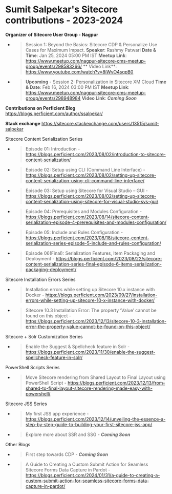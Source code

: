 # Sumit Salpekar's Sitecore contributions - 2023-2024

**Organizer of Sitecore User Group - Nagpur**
- > Session 1: Beyond the Basics: Sitecore CDP & Personalize Use Cases for Maximum Impact.
    **Speaker**: Rashmy Patwari
    **Date & Time**: Jan 25, 2024 05:00 PM IST
    **Meetup Link**: https://www.meetup.com/nagpur-sitecore-cms-meetup-group/events/298583266/
   ** Video Link**: https://www.youtube.com/watch?v=8iWvO4sqpB0
- > **Upcoming** - Session 2: Personalization in Sitecore XM Cloud
    **Time & Date**: Feb 16, 2024 03:00 PM IST
    **Meetup Link**: https://www.meetup.com/nagpur-sitecore-cms-meetup-group/events/298948984 
    **Video Link**: **_Coming Soon_**

**Contributions on Perficient Blog**
https://blogs.perficient.com/author/ssalpekar/

**Stack exchange**
https://sitecore.stackexchange.com/users/13515/sumit-salpekar

Sitecore Content Serialization Series
- > Episode 01: Introduction - https://blogs.perficient.com/2023/08/02/introduction-to-sitecore-content-serialization/
- > Episode 02: Setup using CLI (Command Line Interface) - https://blogs.perficient.com/2023/08/02/setting-up-sitecore-content-serialization-using-cli-command-line-interface/
- > Episode 03: Setup using Sitecore for Visual Studio – GUI - https://blogs.perficient.com/2023/08/02/setting-up-sitecore-content-serialization-using-sitecore-for-visual-studio-svs-gui/
- > Episode 04: Prerequisites and Modules Configuration - https://blogs.perficient.com/2023/08/14/sitecore-content-serialization-episode-4-prerequisites-and-modules-configuration/ 
- > Episode 05: Include and Rules Configuration - https://blogs.perficient.com/2023/08/18/sitecore-content-serialization-series-episode-5-include-and-rules-configuration/
- > Episode 06(Final): Serialization Features, Item Packaging and Deployment - https://blogs.perficient.com/2023/08/22/sitecore-content-serialization-series-final-episode-6-items-serialization-packaging-deployment/

Sitecore Installation Errors Series
- > Installation errors while setting up Sitecore 10.x instance with Docker - https://blogs.perficient.com/2023/09/27/installation-errors-while-setting-up-sitecore-10-x-instance-with-docker/
- > Sitecore 10.3 Installation Error: The property ‘Value’ cannot be found on this object - https://blogs.perficient.com/2023/12/13/sitecore-10-3-installation-error-the-property-value-cannot-be-found-on-this-object/

Sitecore + Solr Customization Series
- > Enable the Suggest & Spellcheck feature in Solr - https://blogs.perficient.com/2023/11/30/enable-the-suggest-spellcheck-feature-in-solr/

PowerShell Scripts Series
- > Move Sitecore rendering from Shared Layout to Final Layout using PowerShell Script - https://blogs.perficient.com/2023/12/13/from-shared-to-final-layout-sitecore-rendering-made-easy-with-powershell/

Sitecore JSS Series
- > My first JSS app experience - https://blogs.perficient.com/2023/12/14/unveiling-the-essence-a-step-by-step-guide-to-building-your-first-sitecore-jss-app/
- > Explore more about SSR and SSG - **_Coming Soon_**

Other Blogs
- > First step towards CDP - **_Coming Soon_**
- > A Guide to Creating a Custom Submit Action for Seamless Sitecore Forms Data Capture in Pardot - https://blogs.perficient.com/2024/01/31/a-guide-to-creating-a-custom-submit-action-for-seamless-sitecore-forms-data-capture-in-pardot/
